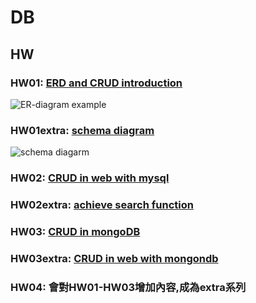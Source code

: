 # DB

## HW
### HW01: [ERD and CRUD introduction](https://youtu.be/vVKSFbrTI6M)
![ER-diagram example](C:/Users/admin/OneDrive/圖片/螢幕擷取畫面/erdiagarmexample.png)
### HW01extra: [schema diagram](https://youtu.be/3HQAaHCplTg)
![schema diagarm](C:/Users/admin/OneDrive/圖片/螢幕擷取畫面/schemadiagramexample.png)
### HW02: [CRUD in web with mysql](https://youtu.be/HG85ye_FHOY)
### HW02extra: [achieve search function](https://youtu.be/fqBurUgfSWA)
### HW03: [CRUD in mongoDB](https://youtu.be/uVBjpWffbcM)
### HW03extra: [CRUD in web with mongondb]()
### HW04: 會對HW01-HW03增加內容,成為extra系列
